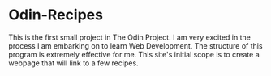 # Odin-Recipes

This is the first small project in The Odin Project. I am very excited in the process I am embarking on to learn Web Development. The structure of this program is extremely effective for me. This site's initial scope is to create a webpage that will link to a few recipes.